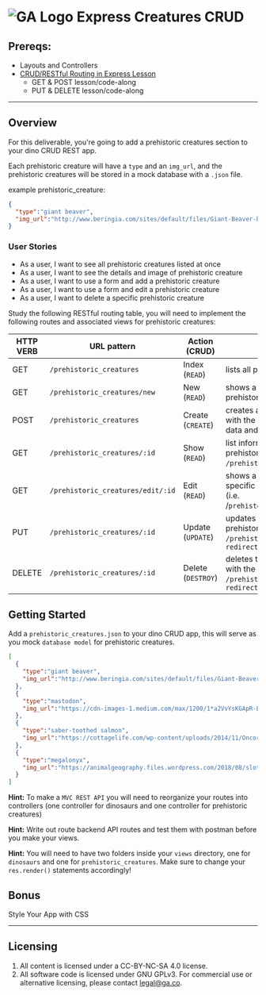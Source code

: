 # ![GA Logo](https://ga-dash.s3.amazonaws.com/production/assets/logo-9f88ae6c9c3871690e33280fcf557f33.png) Express Creatures CRUD

## Prereqs:

* Layouts and Controllers
* [CRUD/RESTful Routing in Express Lesson](https://gawdiseattle.gitbook.io/wdi/05-node-express/00readme-1/00readme) 
  * GET & POST lesson/code-along
  * PUT & DELETE lesson/code-along

--- 

## Overview

For this deliverable, you're going to add a prehistoric creatures section to your dino CRUD REST app.

Each prehistoric creature will have a `type` and an `img_url`, and the prehistoric creatures will be stored in a mock database with a `.json` file. 

example prehistoric_creature:

```json
{
  "type":"giant beaver",
  "img_url":"http://www.beringia.com/sites/default/files/Giant-Beaver-banner.jpg"
}
```

### User Stories

* As a user, I want to see all prehistoric creatures listed at once
* As a user, I want to see the details and image of prehistoric creature
* As a user, I want to use a form and add a prehistoric creature
* As a user, I want to use a form and edit a prehistoric creature
* As a user, I want to delete a specific prehistoric creature

Study the following RESTful routing table, you will need to implement the following routes and associated views for prehistoric creatures:

| HTTP VERB | URL pattern | Action \(CRUD\) | Description |
|------|-------------|-----------------|-------------|
| GET | `/prehistoric_creatures` | Index \(`READ`\) | lists all prehistoric creatures |
| GET | `/prehistoric_creatures/new` | New \(`READ`\) | shows a form to make a new prehistoric creature |
| POST | `/prehistoric_creatures` | Create \(`CREATE`\) | creates an prehistoric creature with the `POST` payload (form) data and `redirects` |
| GET | `/prehistoric_creatures/:id` | Show \(`READ`\) | list information about a specific prehistoric creature \(i.e. `/prehistoric creatures/1`\) |
| GET | `/prehistoric_creatures/edit/:id` | Edit \(`READ`\) | shows a form for editing a specific prehistoric creatures \(i.e. /`prehistoric_creatures/edit/1`\) |
| PUT | `/prehistoric_creatures/:id` | Update \(`UPDATE`\) | updates the data for a specific prehistoric_creature \(i.e. `/prehistoric creatures/1`\) and `redirects` |
| DELETE | `/prehistoric_creatures/:id` | Delete \(`DESTROY`\) | deletes the prehistoric creature with the specified id \(i.e. `/prehistoric creatures/1`\) and `redirects` |


## Getting Started

Add a `prehistoric_creatures.json` to your dino CRUD app, this will serve as you mock `database model` for prehistoric creatures.

```json
[
  {
    "type":"giant beaver",
    "img_url":"http://www.beringia.com/sites/default/files/Giant-Beaver-banner.jpg"
  },
  {
    "type":"mastodon",
    "img_url":"https://cdn-images-1.medium.com/max/1200/1*a2VvYsKGApR-E1SnT5O7yQ.jpeg"
  },
  {
    "type":"saber-toothed salmon",
    "img_url":"https://cottagelife.com/wp-content/uploads/2014/11/Oncorhynchus_rastrosus.jpg"
  },
  {
    "type":"megalonyx",
    "img_url":"https://animalgeography.files.wordpress.com/2018/08/sloth-banner-e1535192925361.jpg?w=584&h=325"
  }
]
```

**Hint:** To make a `MVC REST API` you will need to reorganize your routes into controllers (one controller for dinosaurs and one controller for prehistoric creatures)

**Hint:** Write out route backend API routes and test them with postman before you make your views.

**Hint:** You will need to have two folders inside your `views` directory, one for `dinosaurs` and one for `prehistoric_creatures`. Make sure to change your `res.render()` statements accordingly!

## Bonus

Style Your App with CSS

---

## Licensing
1. All content is licensed under a CC-BY-NC-SA 4.0 license.
2. All software code is licensed under GNU GPLv3. For commercial use or alternative licensing, please contact legal@ga.co.